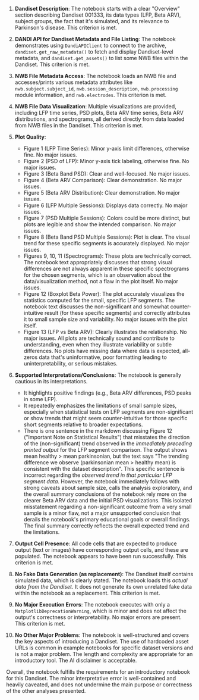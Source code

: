 1.  **Dandiset Description**: The notebook starts with a clear "Overview" section describing Dandiset 001333, its data types (LFP, Beta ARV), subject groups, the fact that it's simulated, and its relevance to Parkinson's disease. This criterion is met.

2.  **DANDI API for Dandiset Metadata and File Listing**: The notebook demonstrates using `DandiAPIClient` to connect to the archive, `dandiset.get_raw_metadata()` to fetch and display Dandiset-level metadata, and `dandiset.get_assets()` to list some NWB files within the Dandiset. This criterion is met.

3.  **NWB File Metadata Access**: The notebook loads an NWB file and accesses/prints various metadata attributes like `nwb.subject.subject_id`, `nwb.session_description`, `nwb.processing` module information, and `nwb.electrodes`. This criterion is met.

4.  **NWB File Data Visualization**: Multiple visualizations are provided, including LFP time series, PSD plots, Beta ARV time series, Beta ARV distributions, and spectrograms, all derived directly from data loaded from NWB files in the Dandiset. This criterion is met.

5.  **Plot Quality**:
    *   Figure 1 (LFP Time Series): Minor y-axis limit differences, otherwise fine. No major issues.
    *   Figure 2 (PSD of LFP): Minor y-axis tick labeling, otherwise fine. No major issues.
    *   Figure 3 (Beta Band PSD): Clear and well-focused. No major issues.
    *   Figure 4 (Beta ARV Comparison): Clear demonstration. No major issues.
    *   Figure 5 (Beta ARV Distribution): Clear demonstration. No major issues.
    *   Figure 6 (LFP Multiple Sessions): Displays data correctly. No major issues.
    *   Figure 7 (PSD Multiple Sessions): Colors could be more distinct, but plots are legible and show the intended comparison. No major issues.
    *   Figure 8 (Beta Band PSD Multiple Sessions): Plot is clear. The visual trend for these specific segments is accurately displayed. No major issues.
    *   Figures 9, 10, 11 (Spectrograms): These plots are technically correct. The notebook text appropriately discusses that strong visual differences are not always apparent in these specific spectrograms for the chosen segments, which is an observation about the data/visualization method, not a flaw in the plot itself. No major issues.
    *   Figure 12 (Boxplot Beta Power): The plot accurately visualizes the statistics computed for the small, specific LFP segments. The notebook text discusses the non-significant and somewhat counter-intuitive result (for these specific segments) and correctly attributes it to small sample size and variability. No major issues with the plot itself.
    *   Figure 13 (LFP vs Beta ARV): Clearly illustrates the relationship. No major issues.
    All plots are technically sound and contribute to understanding, even when they illustrate variability or subtle differences. No plots have missing data where data is expected, all-zeros data that's uninformative, poor formatting leading to uninterpretability, or serious mistakes.

6.  **Supported Interpretations/Conclusions**: The notebook is generally cautious in its interpretations.
    *   It highlights positive findings (e.g., Beta ARV differences, PSD peaks in some LFP).
    *   It repeatedly emphasizes the limitations of small sample sizes, especially when statistical tests on LFP segments are non-significant or show trends that might seem counter-intuitive for those specific short segments relative to broader expectations.
    *   There is one sentence in the markdown discussing Figure 12 ("Important Note on Statistical Results") that misstates the direction of the (non-significant) trend observed in the *immediately preceding printed output* for the LFP segment comparison. The output shows mean healthy &gt; mean parkinsonian, but the text says "The trending difference we observe (parkinsonian mean &gt; healthy mean) is consistent with the dataset description". This specific sentence is incorrect regarding the *observed trend in that particular LFP segment data*. However, the notebook immediately follows with strong caveats about sample size, calls the analysis exploratory, and the overall summary conclusions of the notebook rely more on the clearer Beta ARV data and the initial PSD visualizations. This isolated misstatement regarding a non-significant outcome from a very small sample is a minor flaw, not a major unsupported conclusion that derails the notebook's primary educational goals or overall findings. The final summary correctly reflects the overall expected trend and the limitations.

7.  **Output Cell Presence**: All code cells that are expected to produce output (text or images) have corresponding output cells, and these are populated. The notebook appears to have been run successfully. This criterion is met.

8.  **No Fake Data Generation (as replacement)**: The Dandiset itself contains simulated data, which is clearly stated. The notebook loads this *actual data from the Dandiset*. It does not generate its own unrelated fake data within the notebook as a replacement. This criterion is met.

9.  **No Major Execution Errors**: The notebook executes with only a `MatplotlibDeprecationWarning`, which is minor and does not affect the output's correctness or interpretability. No major errors are present. This criterion is met.

10. **No Other Major Problems**: The notebook is well-structured and covers the key aspects of introducing a Dandiset. The use of hardcoded asset URLs is common in example notebooks for specific dataset versions and is not a major problem. The length and complexity are appropriate for an introductory tool. The AI disclaimer is acceptable.

Overall, the notebook fulfills the requirements for an introductory notebook for this Dandiset. The minor interpretative error is well-contained and heavily caveated, and does not undermine the main purpose or correctness of the other analyses presented.